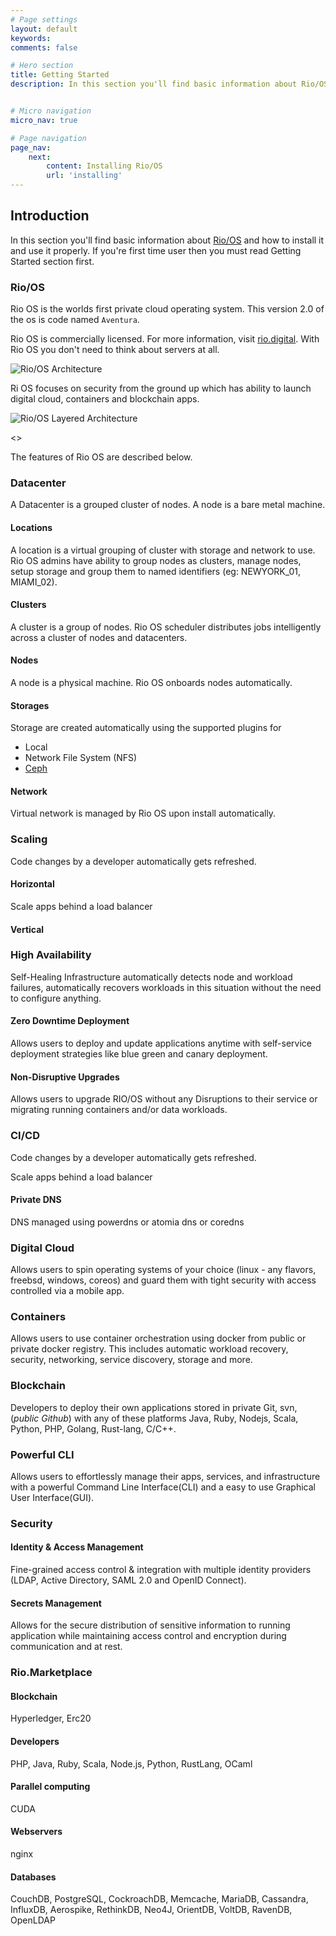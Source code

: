 ```yaml
---
# Page settings
layout: default
keywords:
comments: false

# Hero section
title: Getting Started
description: In this section you'll find basic information about Rio/OS and how to install it and use it properly. If you're first time user then you should read Getting Started section first.


# Micro navigation
micro_nav: true

# Page navigation
page_nav:
    next:
        content: Installing Rio/OS
        url: 'installing'
---
```


## Introduction

In this section you'll find basic information about [Rio/OS](http://rio.digital) and how to install it and use it properly. If you're first time user then you must read Getting Started section first.


### Rio/OS

Rio OS is the worlds first private cloud operating system. This version 2.0 of the os is code named `Aventura`.  

Rio OS is  commercially licensed. For more  information, visit [rio.digital](http://rio.digital). With Rio OS you don't need to think about servers at all. 

![Rio/OS Architecture](http://via.placeholder.com/550x350)
 
Ri OS focuses on security from the ground up which has ability to launch digital cloud, containers and blockchain apps.

![Rio/OS Layered Architecture](http://via.placeholder.com/550x350)


<>

The features of Rio OS are described below.

### Datacenter

A Datacenter is a grouped cluster of nodes. A node is a bare metal machine.

#### Locations

A location is a virtual grouping of cluster with storage and network to use.  Rio OS admins have ability to group nodes as clusters, manage nodes, setup storage and group them to named identifiers (eg: NEWYORK_01, MIAMI_02). 


#### Clusters
 
A cluster is a group of nodes. Rio OS scheduler distributes jobs intelligently across a cluster of nodes and datacenters.


#### Nodes

A node is a physical machine. Rio OS onboards nodes automatically.

 
#### Storages

Storage are created automatically using the supported plugins for 

- Local
- Network File System (NFS)
- [Ceph](https://ceph.com)

#### Network

Virtual network is managed by Rio OS upon install automatically.

### Scaling

Code changes by a developer automatically gets refreshed.

#### Horizontal

Scale apps behind a load balancer

#### Vertical


### High Availability

Self-Healing Infrastructure automatically detects node and workload failures, automatically recovers workloads in this situation without the need to configure anything.


#### Zero Downtime Deployment

Allows users to deploy and update applications anytime with self-service deployment strategies like blue green and canary deployment.

#### Non-Disruptive Upgrades 

Allows users to upgrade RIO/OS without any Disruptions to their service or migrating running containers and/or data workloads.

### CI/CD

Code changes by a developer automatically gets refreshed.

Scale apps behind a load balancer

#### Private DNS

DNS managed using powerdns or atomia dns or coredns

### Digital Cloud

Allows users to spin operating systems of your choice (linux - any flavors, freebsd, windows, coreos) and guard them with tight security with access controlled via a mobile app.

### Containers

Allows users to use container orchestration using docker from public or private docker registry. This includes automatic workload recovery, security, networking, service discovery, storage and more.

### Blockchain

Developers to deploy their own applications stored in private Git, svn, (*public Github*) with any of these platforms Java, Ruby, Nodejs, Scala, Python, PHP, Golang, Rust-lang, C/C++.

### Powerful CLI

Allows users to effortlessly manage their apps, services, and infrastructure with a powerful Command Line Interface(CLI) and a easy to use Graphical User Interface(GUI).


### Security

#### Identity & Access Management

Fine-grained access control & integration with multiple identity providers (LDAP, Active Directory, SAML 2.0 and OpenID Connect).

#### Secrets Management

Allows for the secure distribution of sensitive information to running application while maintaining access control and encryption during communication and at rest.



### Rio.Marketplace


#### Blockchain

Hyperledger, Erc20

#### Developers

PHP, Java, Ruby, Scala, Node.js, Python, RustLang, OCaml

#### Parallel computing

CUDA

#### Webservers

nginx
										
#### Databases

CouchDB, PostgreSQL, CockroachDB, Memcache, MariaDB, Cassandra, InfluxDB, Aerospike, RethinkDB, Neo4J, OrientDB, VoltDB, RavenDB,  OpenLDAP